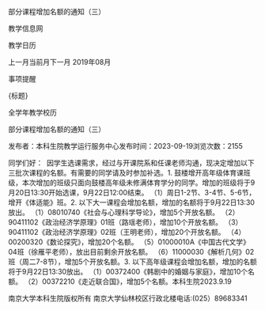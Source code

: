 






部分课程增加名额的通知（三）





























教学信息网







































教学日历



上一月当前月下一月
2019年08月





事项提醒


{标题}


全学年教学校历
























部分课程增加名额的通知（三）

发布者：本科生院教学运行服务中心发布时间：2023-09-19浏览次数：2155

同学们好：  因学生选课需求，经过与开课院系和任课老师沟通，现决定增加以下三批次课程的名额。有需要的同学请及时参加补选。1. 鼓楼增开高年级体育课班级，本次增加的班级只面向鼓楼高年级未修满体育学分的同学。增加的班级将于9月20日13:30开始选课，9月22日12:00结束。 （1）周日1-2节、3-4节、5-6节，增开《体适能》班。2. 以下大一课程会增加名额，增加的名额将于9月22日13:30放出。 （1）08010740《社会与心理科学导论》，增加5个开放名额。 （2）90411102《政治经济学原理》01班（路瑶老师），增加10个开放名额。 （3）90411102《政治经济学原理》02班（王明老师），增加20个开放名额。 （4）00200320《数论探究》，增加20个名额。 （5）01000010A《中国古代文学》04班（徐雁平老师），放出目前剩余开放名额。 （6）11000030《解析几何》02班（周二7-8节），增加5个开放名额。3. 以下高年级课程会增加名额，增加的名额将于9月22日13:30放出。 （1）00372400《韩剧中的婚姻与家庭》，增加10个名额。 （2）00372210《走近联合国》，增加5个名额。本科生院2023.9.19

















南京大学本科生院版权所有
南京大学仙林校区行政北楼电话:(025）89683341






















